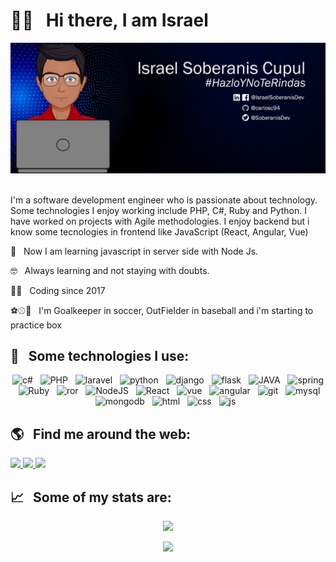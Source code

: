 # 👋🏻 &nbsp;&nbsp;Hi there, I am Israel

<img src="https://github.com/carlossc94/carlossc94/blob/main/BannerISC_V2.png" alt="banner" />&nbsp;&nbsp;

I'm a software development engineer who is passionate about technology. Some technologies I enjoy working include PHP, C#, Ruby and Python. I have worked on projects with Agile methodologies. I enjoy backend but i know some tecnologies in frontend like JavaScript (React, Angular, Vue)

🌱 &nbsp;&nbsp;Now I am learning javascript in server side with Node Js.

🤓 &nbsp;&nbsp;Always learning and not staying with doubts.

👨‍💻 &nbsp;&nbsp;Coding since 2017

⚽⚾🥊 &nbsp;&nbsp;I'm Goalkeeper in soccer, OutFielder in baseball and i'm starting to practice box

## 🎯 &nbsp;&nbsp;Some technologies I use:
<p align="center">
  <img src="https://img.shields.io/badge/c%23%20-%23239120.svg?&style=for-the-badge&logo=c-sharp&logoColor=white" alt="c#"/>&nbsp;&nbsp;
  <img src="https://img.shields.io/badge/php-%23777BB4.svg?&style=for-the-badge&logo=php&logoColor=white" alt="PHP" />&nbsp;&nbsp;
  <img src="https://img.shields.io/badge/laravel%20-%23FF2D20.svg?&style=for-the-badge&logo=laravel&logoColor=white" alt="laravel"/>&nbsp;&nbsp;
  <img src="https://img.shields.io/badge/python%20-%2314354C.svg?&style=for-the-badge&logo=python&logoColor=white" alt="python" />&nbsp;&nbsp;
  <img src="https://img.shields.io/badge/django%20-%23092E20.svg?&style=for-the-badge&logo=django&logoColor=white" alt="django"/>&nbsp;&nbsp;
  <img src="https://img.shields.io/badge/flask%20-%23000.svg?&style=for-the-badge&logo=flask&logoColor=white" alt="flask"/>&nbsp;&nbsp;
  <img src="https://img.shields.io/badge/java-%23ED8B00.svg?&style=for-the-badge&logo=java&logoColor=white" alt="JAVA" />&nbsp;&nbsp;
  <img src="https://img.shields.io/badge/spring%20-%236DB33F.svg?&style=for-the-badge&logo=spring&logoColor=white" alt="spring"/>&nbsp;&nbsp;
  <img src="https://img.shields.io/badge/ruby-%23CC342D.svg?&style=for-the-badge&logo=ruby&logoColor=white" alt="Ruby" />&nbsp;&nbsp;
  <img src="https://img.shields.io/badge/rails%20-%23CC0000.svg?&style=for-the-badge&logo=ruby-on-rails&logoColor=white" alt="ror"/>&nbsp;&nbsp;
  <img src="https://img.shields.io/badge/node.js%20-%2343853D.svg?&style=for-the-badge&logo=node.js&logoColor=white" alt="NodeJS" />&nbsp;&nbsp;
  <img src="https://img.shields.io/badge/react%20-%2320232a.svg?&style=for-the-badge&logo=react&logoColor=%2361DAFB" alt="React"/>&nbsp;&nbsp;
  <img src="https://img.shields.io/badge/vuejs%20-%2335495e.svg?&style=for-the-badge&logo=vue.js&logoColor=%234FC08D" alt="vue"/>&nbsp;&nbsp;
  <img src="https://img.shields.io/badge/angular%20-%23DD0031.svg?&style=for-the-badge&logo=angular&logoColor=white" alt="angular"/>&nbsp;&nbsp;
  <img src="https://img.shields.io/badge/git%20-%23F05033.svg?&style=for-the-badge&logo=git&logoColor=white" alt="git"/>&nbsp;&nbsp;
  <img src="https://img.shields.io/badge/mysql-%2300f.svg?&style=for-the-badge&logo=mysql&logoColor=white" alt="mysql"/>&nbsp;&nbsp;
  <img src ="https://img.shields.io/badge/MongoDB-%234ea94b.svg?&style=for-the-badge&logo=mongodb&logoColor=white" alt="mongodb"/>&nbsp;&nbsp;
  <img src="https://img.shields.io/badge/html5%20-%23E34F26.svg?&style=for-the-badge&logo=html5&logoColor=white" alt="html"/>&nbsp;&nbsp;
  <img src="https://img.shields.io/badge/css3%20-%231572B6.svg?&style=for-the-badge&logo=css3&logoColor=white" alt="css"/>&nbsp;&nbsp;
  <img src="https://img.shields.io/badge/javascript%20-%23323330.svg?&style=for-the-badge&logo=javascript&logoColor=%23F7DF1E" alt="js"/>&nbsp;&nbsp;
</p>

## 🌎 &nbsp;&nbsp;Find me around the web: 
<a href="https://www.linkedin.com/in/israelsoberanisdev/">
  <img src="https://img.shields.io/badge/linkedin%20-%230077B5.svg?&style=for-the-badge&logo=linkedin&logoColor=white"/>
</a>
<a href="https://twitter.com/SoberanisDev">
  <img src="https://img.shields.io/badge/Twitter%20-%231DA1F2.svg?&style=for-the-badge&logo=Twitter&logoColor=white"/>
</a>
<a href="https://www.facebook.com/IsraelSoberanisDev">
  <img src="https://img.shields.io/badge/Facebook%20-%230077B5.svg?&style=for-the-badge&logo=facebook&logoColor=white"/>
</a>

## 📈 &nbsp;&nbsp;Some of my stats are:
<p align="center">
  <img align="" src="https://github-readme-stats.vercel.app/api?username=carlossc94&theme=buefy&show_icons=true&hide=contribs" />
</p>
<p align="center">
  <img align="" src="https://visitor-badge.laobi.icu/badge?page_id=carlossc94" />
</p>
